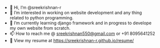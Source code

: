 - 👋 Hi, I’m @sreekrishnan-r
- 👀 I’m interested in working on website development and any thing related to python programming.
- 🌱 I’m currently learning django framework and in progress to develope my own website from scratch.
- 📫 How to reach me @ sreekrishnan550@gmail.com  or +91 8095641252
- 👀 View my resume at https://sreekrishnan-r.github.io/resume/

<!---
sreekrishnan-r/sreekrishnan-r is a ✨ special ✨ repository because its `README.md` (this file) appears on your GitHub profile.
You can click the Preview link to take a look at your changes.
--->

